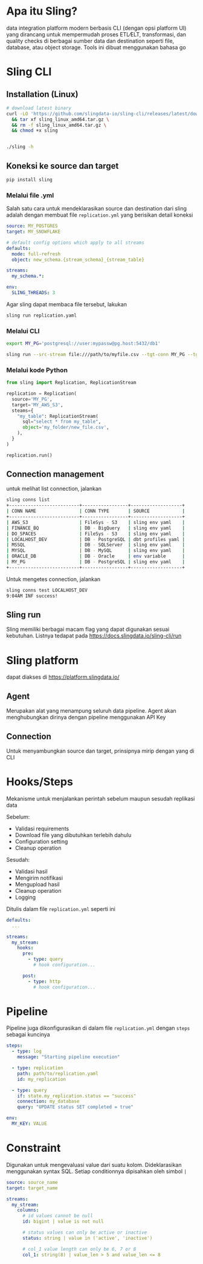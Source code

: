 # Apa itu Sling?
data integration platform modern berbasis CLI (dengan opsi platform UI) yang dirancang untuk mempermudah proses ETL⁄ELT, transformasi, dan quality checks di berbagai sumber data dan destination seperti file, database, atau object storage. Tools ini dibuat menggunakan bahasa go

# Sling CLI
## Installation (Linux)

```bash
# download latest binary
curl -LO 'https://github.com/slingdata-io/sling-cli/releases/latest/download/sling_linux_amd64.tar.gz' \
  && tar xf sling_linux_amd64.tar.gz \
  && rm -f sling_linux_amd64.tar.gz \
  && chmod +x sling


./sling -h
```

## Koneksi ke source dan target
```bash
pip install sling
```

### Melalui file .yml
Salah satu cara untuk mendeklarasikan source dan destination dari sling adalah dengan membuat file ```replication.yml``` yang berisikan detail koneksi

```yml
source: MY_POSTGRES
target: MY_SNOWFLAKE

# default config options which apply to all streams
defaults:
  mode: full-refresh
  object: new_schema.{stream_schema}_{stream_table}

streams:
  my_schema.*:

env:
  SLING_THREADS: 3
```

Agar sling dapat membaca file tersebut, lakukan
```bash
sling run replication.yaml
```
### Melalui CLI

```bash
export MY_PG='postgresql://user:mypassw@pg.host:5432/db1'

sling run --src-stream file:///path/to/myfile.csv --tgt-conn MY_PG --tgt-object public.my_new_data
```

### Melalui kode Python
```py
from sling import Replication, ReplicationStream

replication = Replication(
  source='MY_PG',
  target='MY_AWS_S3',
  steams={
    "my_table": ReplicationStream(
      sql="select * from my_table",
      object='my_folder/new_file.csv',
    ),
  }
)

replication.run()
```

## Connection management
untuk melihat list connection, jalankan
```bash
sling conns list
+--------------------------+-----------------+-------------------+
| CONN NAME                | CONN TYPE       | SOURCE            |
+--------------------------+-----------------+-------------------+
| AWS_S3                   | FileSys - S3    | sling env yaml    |
| FINANCE_BQ               | DB - BigQuery   | sling env yaml    |
| DO_SPACES                | FileSys - S3    | sling env yaml    |
| LOCALHOST_DEV            | DB - PostgreSQL | dbt profiles yaml |
| MSSQL                    | DB - SQLServer  | sling env yaml    |
| MYSQL                    | DB - MySQL      | sling env yaml    |
| ORACLE_DB                | DB - Oracle     | env variable      |
| MY_PG                    | DB - PostgreSQL | sling env yaml    |
+--------------------------+-----------------+-------------------+
```

Untuk mengetes connection, jalankan
``` bash
sling conns test LOCALHOST_DEV
9:04AM INF success!
```

## Sling run
Sling memiliki berbagai macam flag yang dapat digunakan sesuai kebutuhan. Listnya tedapat pada https://docs.slingdata.io/sling-cli/run

# Sling platform
dapat diakses di https://platform.slingdata.io/

## Agent
Merupakan alat yang menampung seluruh data pipeline. Agent akan menghubungkan dirinya dengan pipeline menggunakan API Key

## Connection
Untuk menyambungkan source dan target, prinsipnya mirip dengan yang di CLI

# Hooks/Steps
Mekanisme untuk menjalankan perintah sebelum maupun sesudah replikasi data

Sebelum:
- Validasi requirements
- Download file yang dibutuhkan terlebih dahulu
- Configuration setting
- Cleanup operation

Sesudah:
- Validasi hasil
- Mengirim notifikasi
- Mengupload hasil
- Cleanup operation
- Logging

Ditulis dalam file ```replication.yml``` seperti ini

```yml
defaults:
  ...

streams:
  my_stream:
    hooks:
      pre:
        - type: query
          # hook configuration...

      post:
        - type: http
          # hook configuration...
```

# Pipeline
Pipeline juga dikonfigurasikan di dalam file ```replication.yml``` dengan ```steps``` sebagai kuncinya

```yml
steps:
  - type: log
    message: "Starting pipeline execution"

  - type: replication
    path: path/to/replication.yaml
    id: my_replication

  - type: query
    if: state.my_replication.status == "success"
    connection: my_database
    query: "UPDATE status SET completed = true"

env:
  MY_KEY: VALUE
```

# Constraint
Digunakan untuk mengevaluasi value dari suatu kolom. Dideklarasikan menggunakan syntax SQL. Setiap conditionnya dipisahkan oleh simbol ```|```

```yml
source: source_name
target: target_name

streams:
  my_stream:
    columns:
      # id values cannot be null
      id: bigint | value is not null

      # status values can only be active or inactive
      status: string | value in ('active', 'inactive')

      # col_1 value length can only be 6, 7 or 8
      col_1: string(8) | value_len > 5 and value_len <= 8
```